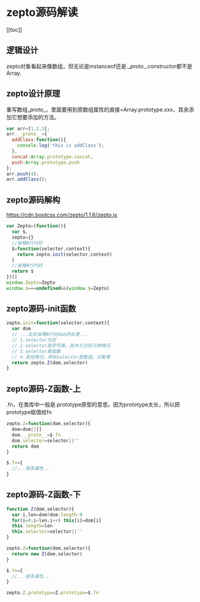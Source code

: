 # zepto源码解读
[[toc]]

## 逻辑设计

zepto对象看起来像数组，但无论是instanceof还是.\__proto__.constructor都不是Array.

## zepto设计原理

重写数组\__proto__，里面要用到原数组属性的直接=Array.prototype.xxx，其余添加它想要添加的方法。

```js
var arr=[1,2,3];
arr.__proto__={
  addClass:function(){
    console.log('this is addClass');
  },
  concat:Array.prototype.concat,
  push:Array.prototype.push
};
arr.push(4);
arr.addClass();
```

## zepto源码解构

https://cdn.bootcss.com/zepto/1.1.6/zepto.js

```js
var Zepto=(function(){
  var $,
  zepto={}
  //省略N行代码
  $=function(selector,context){
    return zepto.init(selector,context)
  }
  //省略N行代码
  return $
})()
window.Zepto=Zepto
window.$===undefined&&(window.$=Zepto)
```

## zepto源码-init函数

```js
zepto.init=function(selector,context){
  var dom
  // ...此处省略N行对dom的处理...
  // 1.selector为空
  // 2.selector是字符串，其中又分好几种情况
  // 3.selector是函数
  // 4.其他情况，例如selector是数组，对象等
  return zepto.Z(dom,selector)
}
```

## zepto源码-Z函数-上

.fn，在类库中一般是.prototype原型的意思。因为prototype太长，所以把prototype赋值给fn

```js
zepto.Z=function(dom,selector){
  dom=dom||[]
  dom.__proto__=$.fn
  dom.selector=selector||''
  return dom
}

$.fn={
  //...很多属性...
}
```



## zepto源码-Z函数-下

```js
function Z(dom,selector){
  var i,len=dom?dom.length:0
  for(i=0;i<len;i++) this[i]=dom[i]
  this.length=len
  this.selector=selector||''
}

zepto.Z=function(dom,selector){
  return new Z(dom,selector)
}

$.fn={
  //...很多属性...
}

zepto.Z.prototype=Z.prototype=$.fn
```

